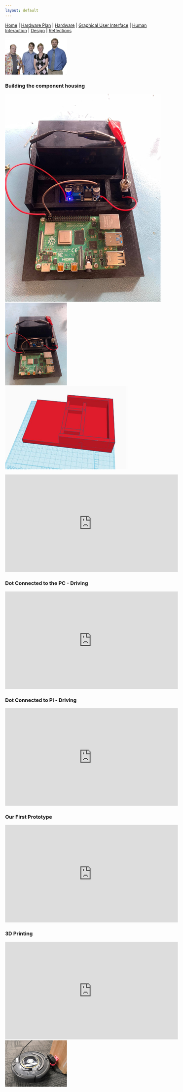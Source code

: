 ```yaml
---
layout: default
---
```


[Home](index.md) |
[Hardware Plan](hardware-plan.md) |
[Hardware](Hardware.md) |
[Graphical User Interface](GUI.md) |
[Human Interaction](human-interaction.md) |
[Design](robot-design.md) |
[Reflections](reflections.md)



<img src="images/groupPhoto.jpg" width="200"/>

### Building the component housing


<img src="images/switch_on.jpg" alt="drawing" width=""/> <img src="images/switch_off.jpg" alt="drawing" width="200"/> <img src="images/Capture1.JPG" alt="drawing" width="400"/>


<iframe width="560" height="315" src="https://www.youtube.com/embed/aqs5S3J1gq4" frameborder="0" allow="accelerometer; autoplay; encrypted-media; gyroscope; picture-in-picture" allowfullscreen></iframe>

### Dot Connected to the PC - Driving



<iframe width="560" height="315" src="https://www.youtube.com/embed/Cig6YJdfmE4" frameborder="0" allow="accelerometer; autoplay; encrypted-media; gyroscope; picture-in-picture" allowfullscreen></iframe>


### Dot Connected to Pi - Driving 


<iframe width="560" height="315" src="https://www.youtube.com/embed/RwA-9RwSWeQ" frameborder="0" allow="accelerometer; autoplay; encrypted-media; gyroscope; picture-in-picture" allowfullscreen></iframe>


### Our First Prototype


<iframe width="560" height="315" src="https://www.youtube.com/embed/Pg-UxSkUzbI" frameborder="0" allow="accelerometer; autoplay; encrypted-media; gyroscope; picture-in-picture" allowfullscreen></iframe>


### 3D Printing


<iframe width="560" height="315" src="https://www.youtube.com/embed/FedGwf_0wrI" frameborder="0" allow="accelerometer; autoplay; encrypted-media; gyroscope; picture-in-picture" allowfullscreen></iframe>

<img src="images/dock.jpg" alt="drawing" width="200"/>
